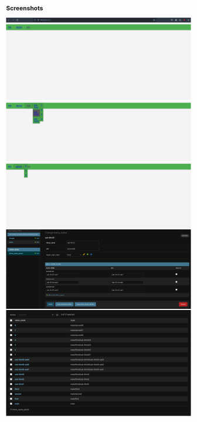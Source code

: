 ### Screenshots

![](./static/screenshots/main.png)
![](./static/screenshots/opened-menu.png)
![](./static/screenshots/opened-menu-2.png)
![](./static/screenshots/admin-detail.png)
![](./static/screenshots/admin-list.png)
